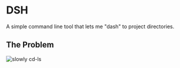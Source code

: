 # DSH

A simple command line tool that lets me "dash" to project directories. 

## The Problem

![slowly cd-ls](https://github.com/leeian1011/dash/imgandgif/problemgif.gif)


